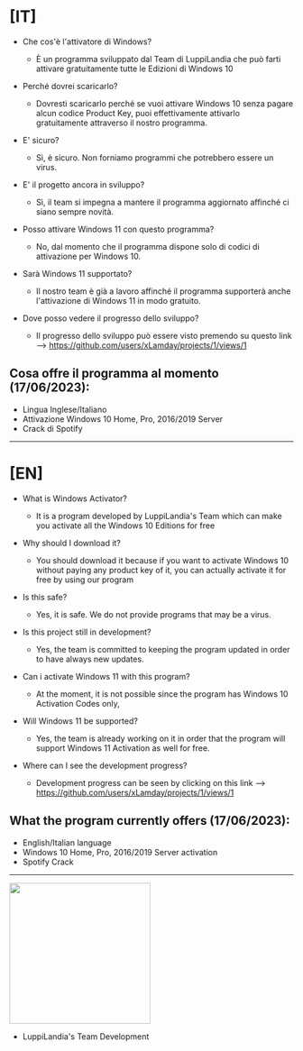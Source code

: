 # [IT]

- Che cos'è l'attivatore di Windows?
  - È un programma sviluppato dal Team di LuppiLandia che può farti attivare gratuitamente tutte le Edizioni di Windows 10

- Perché dovrei scaricarlo?

  - Dovresti scaricarlo perché se vuoi attivare Windows 10 senza pagare alcun codice Product Key, puoi effettivamente attivarlo gratuitamente attraverso il nostro programma.

- E' sicuro?
  - Sì, è sicuro. Non forniamo programmi che potrebbero essere un virus.

- E' il progetto ancora in sviluppo?
  - Sì, il team si impegna a mantere il programma aggiornato affinché ci siano sempre novità.

- Posso attivare Windows 11 con questo programma?
  - No, dal momento che il programma dispone solo di codici di attivazione per Windows 10.

- Sarà Windows 11 supportato?
  - Il nostro team è già a lavoro affinché il programma supporterà anche l'attivazione di Windows 11 in modo gratuito.

- Dove posso vedere il progresso dello sviluppo?
  - Il progresso dello sviluppo può essere visto premendo su questo link --> https://github.com/users/xLamday/projects/1/views/1
  
## Cosa offre il programma al momento (17/06/2023):

- Lingua Inglese/Italiano
- Attivazione Windows 10 Home, Pro, 2016/2019 Server
- Crack di Spotify

---

# [EN]

- What is Windows Activator?
  - It is a program developed by LuppiLandia's Team which can make you activate all the Windows 10 Editions for free

- Why should I download it?

  - You should download it because if you want to activate Windows 10 without paying any product key of it, you can actually activate it for free by using our program

- Is this safe?
  - Yes, it is safe. We do not provide programs that may be a virus.

- Is this project still in development?
  - Yes, the team is committed to keeping the program updated in order to have always new updates.

- Can i activate Windows 11 with this program? 
  - At the moment, it is not possible since the program has Windows 10 Activation Codes only,

- Will Windows 11 be supported?
  - Yes, the team is already working on it in order that the program will support Windows 11 Activation as well for free.

- Where can I see the development progress?
  - Development progress can be seen by clicking on this link --> https://github.com/users/xLamday/projects/1/views/1

## What the program currently offers (17/06/2023):

- English/Italian language
- Windows 10 Home, Pro, 2016/2019 Server activation
- Spotify Crack

---

<a href="url"><img src="https://cdn.discordapp.com/attachments/843685129603645460/847487790986952754/luppilandia_2.png" align="bottom" height="250" width="250" ></a>
-  LuppiLandia's Team Development

